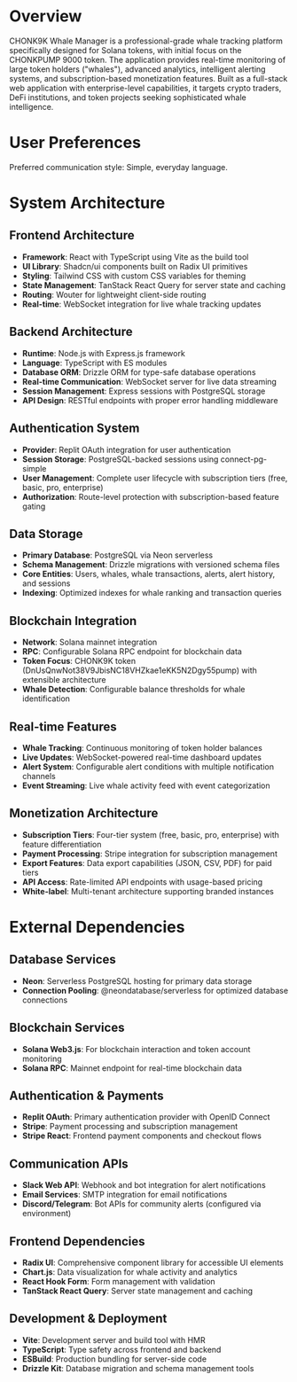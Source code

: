 # Overview

CHONK9K Whale Manager is a professional-grade whale tracking platform specifically designed for Solana tokens, with initial focus on the CHONKPUMP 9000 token. The application provides real-time monitoring of large token holders ("whales"), advanced analytics, intelligent alerting systems, and subscription-based monetization features. Built as a full-stack web application with enterprise-level capabilities, it targets crypto traders, DeFi institutions, and token projects seeking sophisticated whale intelligence.

# User Preferences

Preferred communication style: Simple, everyday language.

# System Architecture

## Frontend Architecture
- **Framework**: React with TypeScript using Vite as the build tool
- **UI Library**: Shadcn/ui components built on Radix UI primitives
- **Styling**: Tailwind CSS with custom CSS variables for theming
- **State Management**: TanStack React Query for server state and caching
- **Routing**: Wouter for lightweight client-side routing
- **Real-time**: WebSocket integration for live whale tracking updates

## Backend Architecture
- **Runtime**: Node.js with Express.js framework
- **Language**: TypeScript with ES modules
- **Database ORM**: Drizzle ORM for type-safe database operations
- **Real-time Communication**: WebSocket server for live data streaming
- **Session Management**: Express sessions with PostgreSQL storage
- **API Design**: RESTful endpoints with proper error handling middleware

## Authentication System
- **Provider**: Replit OAuth integration for user authentication
- **Session Storage**: PostgreSQL-backed sessions using connect-pg-simple
- **User Management**: Complete user lifecycle with subscription tiers (free, basic, pro, enterprise)
- **Authorization**: Route-level protection with subscription-based feature gating

## Data Storage
- **Primary Database**: PostgreSQL via Neon serverless
- **Schema Management**: Drizzle migrations with versioned schema files
- **Core Entities**: Users, whales, whale transactions, alerts, alert history, and sessions
- **Indexing**: Optimized indexes for whale ranking and transaction queries

## Blockchain Integration
- **Network**: Solana mainnet integration
- **RPC**: Configurable Solana RPC endpoint for blockchain data
- **Token Focus**: CHONK9K token (DnUsQnwNot38V9JbisNC18VHZkae1eKK5N2Dgy55pump) with extensible architecture
- **Whale Detection**: Configurable balance thresholds for whale identification

## Real-time Features
- **Whale Tracking**: Continuous monitoring of token holder balances
- **Live Updates**: WebSocket-powered real-time dashboard updates
- **Alert System**: Configurable alert conditions with multiple notification channels
- **Event Streaming**: Live whale activity feed with event categorization

## Monetization Architecture
- **Subscription Tiers**: Four-tier system (free, basic, pro, enterprise) with feature differentiation
- **Payment Processing**: Stripe integration for subscription management
- **Export Features**: Data export capabilities (JSON, CSV, PDF) for paid tiers
- **API Access**: Rate-limited API endpoints with usage-based pricing
- **White-label**: Multi-tenant architecture supporting branded instances

# External Dependencies

## Database Services
- **Neon**: Serverless PostgreSQL hosting for primary data storage
- **Connection Pooling**: @neondatabase/serverless for optimized database connections

## Blockchain Services
- **Solana Web3.js**: For blockchain interaction and token account monitoring
- **Solana RPC**: Mainnet endpoint for real-time blockchain data

## Authentication & Payments
- **Replit OAuth**: Primary authentication provider with OpenID Connect
- **Stripe**: Payment processing and subscription management
- **Stripe React**: Frontend payment components and checkout flows

## Communication APIs
- **Slack Web API**: Webhook and bot integration for alert notifications
- **Email Services**: SMTP integration for email notifications
- **Discord/Telegram**: Bot APIs for community alerts (configured via environment)

## Frontend Dependencies
- **Radix UI**: Comprehensive component library for accessible UI elements
- **Chart.js**: Data visualization for whale activity and analytics
- **React Hook Form**: Form management with validation
- **TanStack React Query**: Server state management and caching

## Development & Deployment
- **Vite**: Development server and build tool with HMR
- **TypeScript**: Type safety across frontend and backend
- **ESBuild**: Production bundling for server-side code
- **Drizzle Kit**: Database migration and schema management tools
